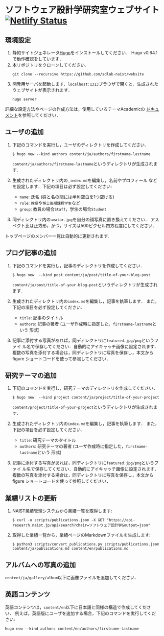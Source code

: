 # ソフトウェア設計学研究室ウェブサイト [![Netlify Status](https://api.netlify.com/api/v1/badges/3fbbab05-cf15-4ac2-854f-f2ac1ed81672/deploy-status)](https://app.netlify.com/sites/sdlab/deploys)

## 環境設定

1. 静的サイトジェネレータ[Hugo](https://gohugo.io/)をインストールしてください．
   Hugo v0.64.1で動作確認をしています．
2. 本リポジトリをクローンしてください．
    ```
    git clone --recursive https://github.com/sdlab-naist/website
    ```
3. 開発用サーバを起動します．`localhost:1313`ブラウザで開くと，生成された
  ウェブサイトが表示されます．
    ```
    hugo server
    ```

詳細な設定方法やページの作成方法は，使用しているテーマAcademicの
[ドキュメント](https://sourcethemes.com/academic/docs/)を参照してください．

## ユーザの追加

1. 下記のコマンドを実行し，ユーザのディレクトリを作成してください．
    ```
    $ hugo new --kind authors content/ja/authors/firstname-lastname
    ```
    `content/ja/authors/firstname-lastname`というディレクトリが生成されます．

2. 生成されたディレクトリ内の`_index.md`を編集し，名前やプロフィール
  などを設定します．下記の項目は必ず設定してください:
    - `name`: 氏名 (姓と名の間には半角空白を1つ空ける)
    - `role`: `教授`や`博士後期課程学生`など
    - `group`: 教員の場合`Staff`，学生の場合`Student`

3. 同ディレクトリ内の`avatar.jpg`を自分の顔写真に置き換えてください．
  アスペクト比は正方形，かつ，サイズは500ピクセル四方程度にしてください．

トップページのメンバー一覧は自動的に更新されます．

## ブログ記事の追加

1. 下記のコマンドを実行し，記事のディレクトリを作成してください．
    ```
    $ hugo new  --kind post content/ja/post/title-of-your-blog-post
    ```
    `content/ja/post/title-of-your-blog-post`というディレクトリが生成されます．

2. 生成されたディレクトリ内の`index.md`を編集し，記事を執筆します．
  また，下記の項目を必ず設定してください．
    - `title`: 記事のタイトル
    - `authors`: 記事の著者 (ユーザ作成時に指定した，`firstname-lastname`という
        形式)

3. 記事に添付する写真があれば，同ディレクトリに`featured.jpg/png`というファイ
   ル名で保存してください．自動的にアイキャッチ画像に設定されます．
   複数の写真を添付する場合は，同ディレクトリに写真を保存し，本文からfigure
   ショートコードを使って参照してください．

## 研究テーマの追加

1. 下記のコマンドを実行し，研究テーマのディレクトリを作成してください．
    ```
    $ hugo new  --kind project content/ja/project/title-of-your-project
    ```
    `content/project/title-of-your-project`というディレクトリが生成されます．

2. 生成されたディレクトリ内の`index.md`を編集し，記事を執筆します．
  また，下記の項目を必ず設定してください．
    - `title`: 研究テーマのタイトル
    - `authors`: 研究テーマの著者 (ユーザ作成時に指定した，`firstname-lastname`という
        形式)

3. 記事に添付する写真があれば，同ディレクトリに`featured.jpg/png`というファイ
   ル名で保存してください．自動的にアイキャッチ画像に設定されます．
   複数の写真を添付する場合は，同ディレクトリに写真を保存し，本文からfigure
   ショートコードを使って参照してください．

## 業績リストの更新

1. NAIST業績管理システムから業績一覧を取得します:
    ```
    $ curl -o scripts/publications.json -X GET "https://api-research.naist.jp/api/search?chair=ソフトウェア設計学&output=json"
    ```
2. 取得した業績一覧から，業績ページのMarkdownファイルを生成します:
    ```
    $ python3 scripts/convert_publications.py scripts/publications.json content/ja/publications.md content/en/publications.md
    ```

## アルバムへの写真の追加

`content/ja/gallery/album`以下に画像ファイルを追加してください．

## 英語コンテンツ

英語コンテンツは，`content/en`以下に日本語と同様の構造で作成してください．
例えば，英語版にユーザを追加する場合，下記のコマンドを実行してください:

```
hugo new --kind authors content/en/authors/firstname-lastname
```
